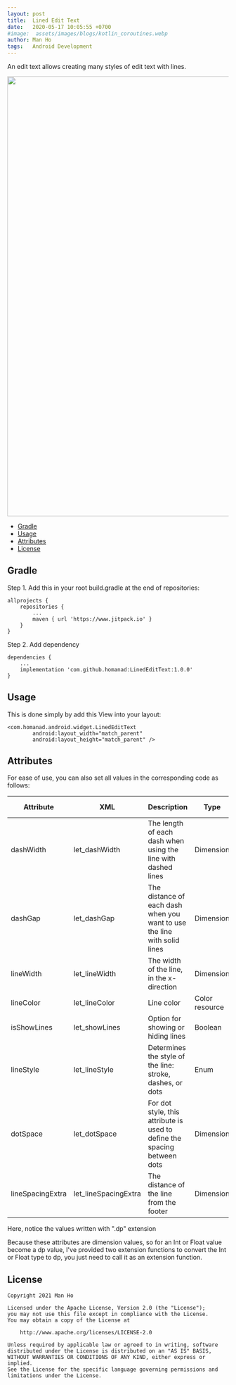 ```yaml
---
layout: post
title:  Lined Edit Text
date:   2020-05-17 10:05:55 +0700
#image:  assets/images/blogs/kotlin_coroutines.webp
author: Man Ho
tags:   Android Development
---
```


[//]: # (---)

[//]: # (layout: project)

[//]: # (title: Lined Edit Text)

[//]: # (description: An edit text allows creating many styles of edit text with lines.)

[//]: # (image:)

[//]: # (show_tile: false)

[//]: # (github_url: https://github.com/homanad/LinedEditText)

[//]: # (---)

An edit text allows creating many styles of edit text with lines.

<img src="{% link assets/images/attachments/lined_edit_text/overview.png %}" width="1000" />

- [Gradle](#gradle)
- [Usage](#usage)
- [Attributes](#attributes)
- [License](#license)

## Gradle

Step 1. Add this in your root build.gradle at the end of repositories:

    allprojects {
        repositories {
            ...
            maven { url 'https://www.jitpack.io' }
        }
    }

Step 2. Add dependency

    dependencies {
        ...
        implementation 'com.github.homanad:LinedEditText:1.0.0'
    }

## Usage

This is done simply by add this View into your layout:

    <com.homanad.android.widget.LinedEditText
            android:layout_width="match_parent"
            android:layout_height="match_parent" />

## Attributes

For ease of use, you can also set all values in the corresponding code
as follows:

| Attribute      	| XML 					| Description 																|	Type 			| Default value	|
| ----------- 		| ----------- 			|----------- 																| -----------		|	-----------	|
| dashWidth 		| let_dashWidth			| The length of each dash when using the line with dashed lines    			|	Dimension		|	2dp			|
| dashGap    		| let_dashGap			| The distance of each dash when you want to use the line with solid lines	|	Dimension		|	2dp			|
| lineWidth  		| let_lineWidth			| The width of the line, in the x-direction									|	Dimension		|	1dp			|
| lineColor   		| let_lineColor			| Line color  																|	Color resource	|	Black		|
| isShowLines   	| let_showLines			| Option for showing or hiding lines 										|	Boolean			|	true		|
| lineStyle  		| let_lineStyle			| Determines the style of the line: stroke, dashes, or dots       			|	Enum			|	stroke		|
| dotSpace   		| let_dotSpace			| For dot style, this attribute is used to define the spacing between dots  |	Dimension		|	3dp			|
| lineSpacingExtra  | let_lineSpacingExtra	| The distance of the line from the footer        							|	Dimension		|	1dp			|

Here, notice the values written with ".dp" extension

Because these attributes are dimension values, so for an Int or Float
value become a dp value, I've provided two extension functions to
convert the Int or Float type to dp, you just need to call it as an
extension function.

## License

```
Copyright 2021 Man Ho

Licensed under the Apache License, Version 2.0 (the "License");
you may not use this file except in compliance with the License.
You may obtain a copy of the License at

    http://www.apache.org/licenses/LICENSE-2.0

Unless required by applicable law or agreed to in writing, software
distributed under the License is distributed on an "AS IS" BASIS,
WITHOUT WARRANTIES OR CONDITIONS OF ANY KIND, either express or implied.
See the License for the specific language governing permissions and
limitations under the License.
```